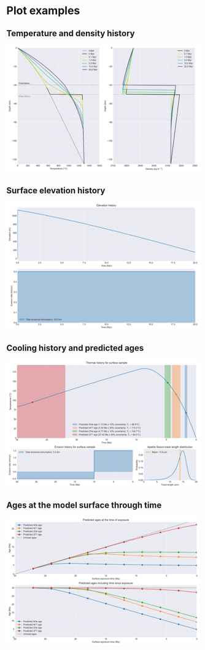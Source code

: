 # Plot examples

## Temperature and density history

![Temperature and density history example](png/T-rho-hist.png)

## Surface elevation history

![Surface elevation history example](png/elev-hist.png)

## Cooling history and predicted ages

![Cooling history and predicted ages example](png/cooling-hist.png)

## Ages at the model surface through time

![Ages at the model surface through time example](png/past-ages.png)